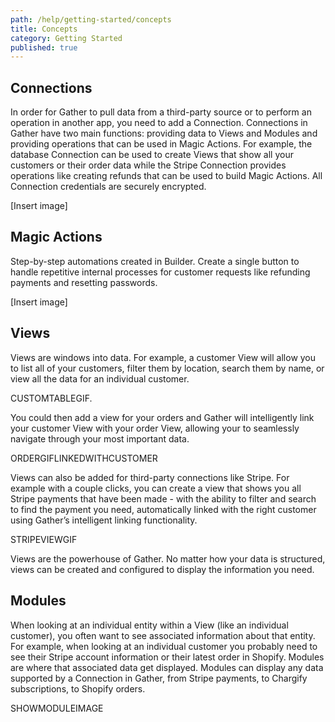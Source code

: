 ```yaml
---
path: /help/getting-started/concepts
title: Concepts
category: Getting Started
published: true
---
```

## Connections

In order for Gather to pull data from a third-party source or to perform an operation in another app, you need to add a Connection. Connections in Gather have two main functions: providing data to Views and Modules and providing operations that can be used in Magic Actions. For example, the database Connection can be used to create Views that show all your customers or their order data while the Stripe Connection provides operations like creating refunds that can be used to build Magic Actions. All Connection credentials are securely encrypted.

\[Insert image]

## Magic Actions

Step-by-step automations created in Builder. Create a single button to handle repetitive internal processes for customer requests like refunding payments and resetting passwords.

\[Insert image]

## Views

Views are windows into data. For example, a customer View will allow you to list all of your customers, filter them by location, search them by name, or view all the data for an individual customer.

CUSTOMTABLEGIF.

You could then add a view for your orders and Gather will intelligently link your customer View with your order View, allowing your to seamlessly navigate through your most important data.

ORDERGIFLINKEDWITHCUSTOMER

Views can also be added for third-party connections like Stripe. For example with a couple clicks, you can create a view that shows you all Stripe payments that have been made - with the ability to filter and search to find the payment you need,  automatically linked with the right customer using Gather’s intelligent linking functionality.

STRIPEVIEWGIF

Views are the powerhouse of Gather. No matter how your data is structured, views can be created and configured to display the information you need.

## Modules

When looking at an individual entity within a View (like an individual customer), you often want to see associated information about that entity. For example, when looking at an individual customer you probably need to see their Stripe account information or their latest order in Shopify. Modules are where that associated data get displayed. Modules can display any data supported by a Connection in Gather, from Stripe payments, to Chargify subscriptions, to Shopify orders. 

SHOWMODULEIMAGE
